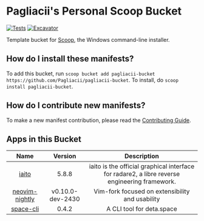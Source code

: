 # Pagliacii's Personal Scoop Bucket

<!-- Uncomment the following line after replacing placeholders -->

[![Tests](https://github.com/Pagliacii/pagliacii-bucket/actions/workflows/ci.yml/badge.svg)](https://github.com/Pagliacii/pagliacii-bucket/actions/workflows/ci.yml) [![Excavator](https://github.com/Pagliacii/pagliacii-bucket/actions/workflows/excavator.yml/badge.svg)](https://github.com/Pagliacii/pagliacii-bucket/actions/workflows/excavator.yml)

Template bucket for [Scoop](https://scoop.sh), the Windows command-line installer.

## How do I install these manifests?

To add this bucket, run `scoop bucket add pagliacii-bucket https://github.com/Pagliacii/pagliacii-bucket`. To install, do `scoop install pagliacii-bucket`.

## How do I contribute new manifests?

To make a new manifest contribution, please read the [Contributing Guide](https://github.com/ScoopInstaller/.github/blob/main/.github/CONTRIBUTING.md).

## Apps in this Bucket

<!-- APPS_TABLE_START -->
| Name | Version | Description |
| :--: | :-----: | :---------: |
| [iaito](https://github.com/radareorg/iaito) | 5.8.8 | iaito is the official graphical interface for radare2, a libre reverse engineering framework. |
| [neovim-nightly](https://github.com/neovim/neovim) | v0.10.0-dev-2430 | Vim-fork focused on extensibility and usability |
| [space-cli](https://github.com/deta/space-cli) | 0.4.2 | A CLI tool for deta.space |
<!-- APPS_TABLE_END -->

